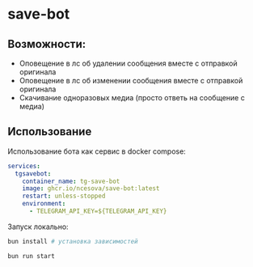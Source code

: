 # save-bot

## Возможности:

- Оповещение в лс об удалении сообщения вместе с отправкой оригинала
- Оповещение в лс об изменении сообщения вместе с отправкой оригинала
- Скачивание одноразовых медиа (просто ответь на сообщение с медиа)

## Использование

Использование бота как сервис в docker compose:

```yaml
services:
  tgsavebot:
    container_name: tg-save-bot
    image: ghcr.io/ncesova/save-bot:latest
    restart: unless-stopped
    environment:
      - TELEGRAM_API_KEY=${TELEGRAM_API_KEY}

```

Запуск локально:

```bash
bun install # установка зависимостей

bun run start
```
